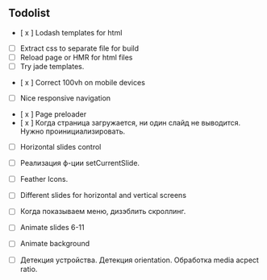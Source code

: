 ## Todolist

- [ x ] Lodash templates for html
- [   ] Extract css to separate file for build
- [   ] Reload page or HMR for html files
- [   ] Try jade templates.

- [ x ] Correct 100vh on mobile devices
- [   ] Nice responsive navigation
- [ x ] Page preloader
- [ x ] Когда страница загружается, ни один слайд не выводится. Нужно проинициализировать.
- [   ] Horizontal slides control
- [   ] Реализация ф-ции setCurrentSlide.
- [   ] Feather Icons.
- [   ] Different slides for horizontal and vertical screens
- [   ] Когда показываем меню, дизэблить скроллинг.

- [   ] Animate slides 6-11
- [   ] Animate background

- [   ] Детекция устройства. Детекция orientation. Обработка media acpect ratio.
